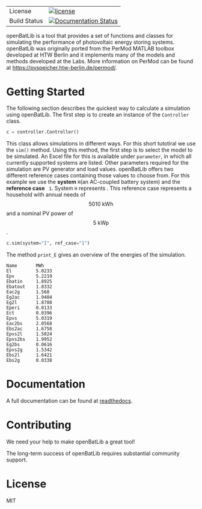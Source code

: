 <table>

<tr>
<tr>
  <td>License</td>
  <td>
    <a href="https://github.com/fastrockstar/openBatLib/blob/master/LICENSE">
    <img src="https://img.shields.io/github/license/fastrockstar/openBatLib" alt="license" />
    </a>
</td>
</tr>
  <td>Build Status</td>
  <td>
    <a href='https://openbatlib.readthedocs.io/en/latest/?badge=latest'>
    <img src='https://readthedocs.org/projects/openbatlib/badge/?version=latest' alt='Documentation Status' />
    </a>
  </td>
</tr>
</table>

openBatLib is a tool that provides a set of 
functions and classes for simulating the performance of photovoltaic
energy storing systems. openBatLib was originally ported from the PerMod MATLAB
toolbox developed at HTW Berlin and it implements many
of the models and methods developed at the Labs. More information on
PerMod can be found at https://pvspeicher.htw-berlin.de/permod/.

Getting Started
=============
The following section describes the quickest way to calculate a simulation using openBatLib.
The first step is to create an instance of the `Controller` class.
```python 
c = controller.Controller()
```
This class allows simulations in different ways. For this short tutotiral we use the `sim()` method. Using this method, the first step is to select the model to be simulated. An Excel file for this is available under `parameter`, in which all currently supported systems are listed. Other parameters required for the simulation are PV generator and load values. openBatLib offers two different reference cases containing those values to choose from.
For this example we use the __system__ `H`(an AC-coupled battery system) and the __reference case__ ` 1`. System `H` represents . This reference case represents a household with annual needs of  $$\text{5010 kWh}$$ and a nominal PV power of $$\text{5 kWp}$$.
```python
c.sim(system="I", ref_case="1")
```
The method `print_E` gives an overview of the energies of the simulation.
```
Name       MWh       
El         5.0233    
Epv        5.2219    
Ebatin     1.8925    
Ebatout    1.8332    
Eac2g      1.568     
Eg2ac      1.9404    
Eg2l       1.8788    
Eperi      0.0133    
Ect        0.0396    
Epvs       5.0319    
Eac2bs     2.0568    
Ebs2ac     1.6758    
Epvs2l     1.5024    
Epvs2bs    1.9952    
Eg2bs      0.0616    
Epvs2g     1.5342    
Ebs2l      1.6421    
Ebs2g      0.0338    
```

Documentation
=============

A full documentation can be found at [readthedocs](https://openbatlib.readthedocs.io/). 


Contributing
============

We need your help to make openBatLib a great tool!

The long-term success of openBatLib requires substantial community support.


License
=======

MIT
